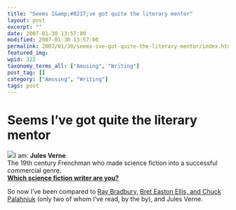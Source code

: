 ```yaml
---
title: "Seems I&amp;#8217;ve got quite the literary mentor"
layout: post
excerpt: ""
date: 2007-01-30 13:57:00
modified: 2007-01-30 13:57:00
permalink: 2007/01/30/seems-ive-got-quite-the-literary-mentor/index.html
featured_img: 
wpid: 322
taxonomy_terms_all: ["Amusing", "Writing"]
post_tag: []
category: ["Amusing", "Writing"]
tags: post
---
```


# Seems I&#8217;ve got quite the literary mentor

![](http://paulkienitz.net/quizpix/skiffy_jules.gif)I am: **Jules Verne**  
The 19th century Frenchman who made science fiction into a successful commercial genre.  
**[Which science fiction writer are you?](http://paulkienitz.net/skiffy.html)**

So now I’ve been compared to [Ray Bradbury](http://www.patrickjohanneson.com/deardiary/fiction/short/map-end-world/), [Bret Easton Ellis, and Chuck Palahniuk](http://www.patrickjohanneson.com/deardiary/2004/12/06/because-this-is-the-kind-of-thing-blogging-is-meant-for/) (only two of whom I’ve read, by the by), and Jules Verne.